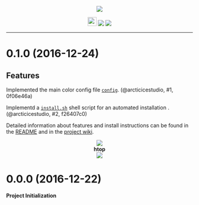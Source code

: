 <p align="center"><img src="https://cdn.rawgit.com/arcticicestudio/nord-terminator/develop/src/assets/nord-terminator-banner.svg"/></p>

<p align="center"><img src="https://assets-cdn.github.com/favicon.ico" width=24 height=24/> <a href="https://github.com/arcticicestudio/nord-terminator/releases/latest"><img src="https://img.shields.io/github/release/arcticicestudio/nord-terminator.svg"/></a> <a href="https://github.com/arcticicestudio/nord/releases/tag/v0.2.0"><img src="https://img.shields.io/badge/Nord-v0.2.0-blue.svg"/></a></p>

---

# 0.1.0 (2016-12-24)
## Features
Implemented the main color config file [`config`](https://github.com/arcticicestudio/nord-terminator/blob/develop/src/config). (@arcticicestudio, #1, 0f06e46a)

Implementd a [`install.sh`](https://github.com/arcticicestudio/nord-terminator/blob/develop/install.sh) shell script for an automated installation . (@arcticicestudio, #2, f26407c0)

Detailed information about features and install instructions can be found in the [README](https://github.com/arcticicestudio/nord-terminator/blob/develop/README.md#installation) and in the [project wiki](https://github.com/arcticicestudio/nord-terminator/wiki).

<p align="center"><img src="https://raw.githubusercontent.com/arcticicestudio/nord-terminator/develop/src/assets/scrot-colortest.png"/><br><strong>htop</strong><br><img src="https://raw.githubusercontent.com/arcticicestudio/nord-terminator/develop/src/assets/scrot-htop.png"/></p>

# 0.0.0 (2016-12-22)
**Project Initialization**
